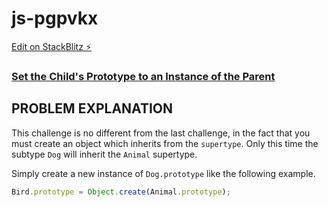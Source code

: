 # js-pgpvkx

[Edit on StackBlitz ⚡️](https://stackblitz.com/edit/js-pgpvkx)

### [Set the Child's Prototype to an Instance of the Parent](https://www.freecodecamp.org/learn/javascript-algorithms-and-data-structures/object-oriented-programming/set-the-childs-prototype-to-an-instance-of-the-parent)

## PROBLEM EXPLANATION
This challenge is no different from the last challenge, in the fact that you must create an object which inherits from the `supertype`.  Only this time the subtype `Dog` will inherit the `Animal` supertype.

Simply create a new instance of `Dog.prototype` like the following example.

```js
Bird.prototype = Object.create(Animal.prototype);
```

